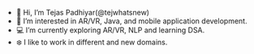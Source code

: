 - 👋 Hi, I’m Tejas Padhiyar(@tejwhatsnew)
- 👀 I’m interested in AR/VR, Java, and mobile application development.
- 💻 I’m currently exploring AR/VR, NLP and learning DSA.
- ❄️ I like to work in different and new domains.

<!---
tejwhatsnew/tejwhatsnew is a ✨ special ✨ repository because its `README.md` (this file) appears on your GitHub profile.
You can click the Preview link to take a look at your changes.
--->
